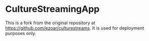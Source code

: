 # CultureStreamingApp

This is a fork from the original repository at https://github.com/ezoar/culturestreams. It is used for deployment purposes only.
